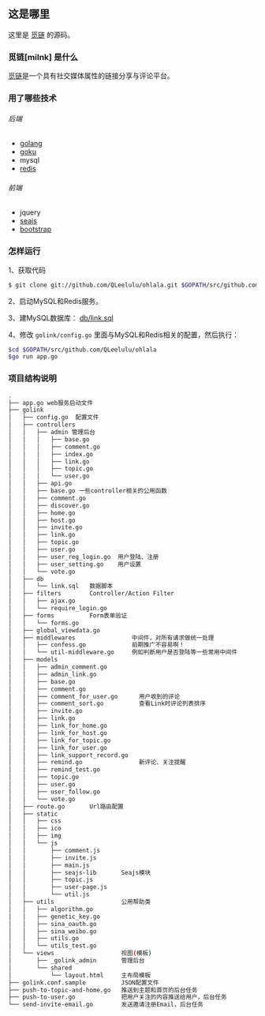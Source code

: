 ## 这是哪里 ##

这里是 [觅链](http://milnk.com) 的源码。

### 觅链[milnk] 是什么 ###

[觅链](http://milnk.com)是一个具有社交媒体属性的链接分享与评论平台。

### 用了哪些技术 ###

###### 后端 ######

-   [golang](http://golang.org/)
-   [goku](https://github.com/QLeelulu/goku)
-   mysql
-   [redis](http://redis.io/)

###### 前端 ######

-   jquery
-   [seajs](http://seajs.org/)
-   [bootstrap](http://twitter.github.com/bootstrap/)

### 怎样运行 ###

1、获取代码

```bash
$ git clone git://github.com/QLeelulu/ohlala.git $GOPATH/src/github.com/QLeelulu/ohlala
```

2、启动MySQL和Redis服务。

3、建MySQL数据库： [db/link.sql](https://github.com/QLeelulu/ohlala/blob/master/golink/db/link.sql)

4、修改 `golink/config.go` 里面与MySQL和Redis相关的配置，然后执行：

```bash
$cd $GOPATH/src/github.com/QLeelulu/ohlala
$go run app.go
```

### 项目结构说明 ###

```bash
.
├── app.go web服务启动文件
├── golink
│   ├── config.go  配置文件
│   ├── controllers  
│   │   ├── admin 管理后台
│   │   │   ├── base.go
│   │   │   ├── comment.go
│   │   │   ├── index.go
│   │   │   ├── link.go
│   │   │   ├── topic.go
│   │   │   └── user.go
│   │   ├── api.go  
│   │   ├── base.go 一些controller相关的公用函数
│   │   ├── comment.go
│   │   ├── discover.go
│   │   ├── home.go
│   │   ├── host.go
│   │   ├── invite.go
│   │   ├── link.go
│   │   ├── topic.go
│   │   ├── user.go
│   │   ├── user_reg_login.go  用户登陆、注册
│   │   ├── user_setting.go    用户设置
│   │   └── vote.go
│   ├── db
│   │   └── link.sql   数据脚本
│   ├── filters        Controller/Action Filter
│   │   ├── ajax.go
│   │   └── require_login.go
│   ├── forms          Form表单验证
│   │   └── forms.go
│   ├── global_viewdata.go
│   ├── middlewares                中间件，对所有请求做统一处理
│   │   ├── confess.go             前期推广不容易啊！
│   │   └── util-middleware.go     例如判断用户是否登陆等一些常用中间件
│   ├── models
│   │   ├── admin_comment.go
│   │   ├── admin_link.go
│   │   ├── base.go
│   │   ├── comment.go
│   │   ├── comment_for_user.go      用户收到的评论
│   │   ├── comment_sort.go          查看Link时评论列表排序
│   │   ├── invite.go
│   │   ├── link.go
│   │   ├── link_for_home.go         
│   │   ├── link_for_host.go         
│   │   ├── link_for_topic.go
│   │   ├── link_for_user.go
│   │   ├── link_support_record.go
│   │   ├── remind.go                新评论、关注提醒
│   │   ├── remind_test.go
│   │   ├── topic.go
│   │   ├── user.go
│   │   ├── user_follow.go
│   │   └── vote.go
│   ├── route.go       Url路由配置
│   ├── static
│   │   ├── css
│   │   ├── ico
│   │   ├── img
│   │   └── js
│   │       ├── comment.js
│   │       ├── invite.js
│   │       ├── main.js
│   │       ├── seajs-lib       Seajs模块
│   │       ├── topic.js
│   │       ├── user-page.js
│   │       └── util.js
│   ├── utils                   公用帮助类
│   │   ├── algorithm.go
│   │   ├── genetic_key.go
│   │   ├── sina_oauth.go
│   │   ├── sina_weibo.go
│   │   ├── utils.go
│   │   └── utils_test.go
│   └── views                   视图(模板)
│       ├── _golink_admin       管理后台
│       └── shared
│           └── layout.html     主布局模板
├── golink.conf.sample          JSON配置文件
├── push-to-topic-and-home.go   推送到主题和首页的后台任务
├── push-to-user.go             把用户关注的内容推送给用户，后台任务
└── send-invite-email.go        发送邀请注册Email，后台任务
```
